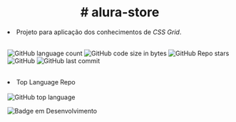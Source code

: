 

<h1 align="center"> # alura-store </h1>

<li> Projeto para aplicação dos conhecimentos de <em>CSS Grid</em>.</li> <br />

<img alt="GitHub language count" src="https://img.shields.io/github/languages/count/jonatanalbernaz/alura-store?color=fff&style=social"> <img alt="GitHub code size in bytes" src="https://img.shields.io/github/languages/code-size/jonatanalbernaz/alura-store?color=fff&style=social"> <img alt="GitHub Repo stars" src="https://img.shields.io/github/stars/jonatanalbernaz/alura-store?style=social"> <img alt="GitHub" src="https://img.shields.io/github/license/jonatanalbernaz/alura-store"> <img alt="GitHub last commit" src="https://img.shields.io/github/last-commit/jonatanalbernaz/alura-store"><br /><br /> 
<li>Top Language Repo</li> <br />
<img alt="GitHub top language" src="https://img.shields.io/github/languages/top/jonatanalbernaz/alura-store?color=ec6231&label=HTML&logo=html5&style=flat-square"> <br />


![Badge em Desenvolvimento](http://img.shields.io/static/v1?label=STATUS&message=%20CONCLUÍDOO&color=GREEN&style=for-the-badge) <br />
